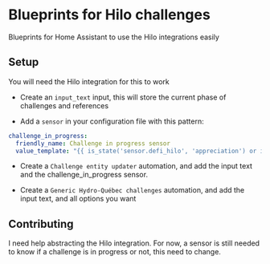 # Blueprints for Hilo challenges
Blueprints for Home Assistant to use the Hilo integrations easily

## Setup

You will need the Hilo integration for this to work

* Create an `input_text` input, this will store the current phase of challenges and references

* Add a `sensor` in your configuration file with this pattern:
```yaml
challenge_in_progress:
  friendly_name: Challenge in progress sensor
  value_template: "{{ is_state('sensor.defi_hilo', 'appreciation') or is_state('sensor.defi_hilo', 'pre_heat') or is_state('sensor.defi_hilo', 'reduction') }}"
```

* Create a `Challenge entity updater` automation, and add the input text and the challenge_in_progress sensor.

* Create a `Generic Hydro-Québec challenges` automation, and add the input text, and all options you want

## Contributing

I need help abstracting the Hilo integration. For now, a sensor is still needed to know if a challenge is in progress or not, this need to change.